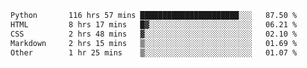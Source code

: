 <!--START_SECTION:waka-->

```txt
Python       116 hrs 57 mins ██████████████████████░░░   87.50 %
HTML         8 hrs 17 mins   █▓░░░░░░░░░░░░░░░░░░░░░░░   06.21 %
CSS          2 hrs 48 mins   ▓░░░░░░░░░░░░░░░░░░░░░░░░   02.10 %
Markdown     2 hrs 15 mins   ▒░░░░░░░░░░░░░░░░░░░░░░░░   01.69 %
Other        1 hr 25 mins    ▒░░░░░░░░░░░░░░░░░░░░░░░░   01.07 %
```

<!--END_SECTION:waka-->

